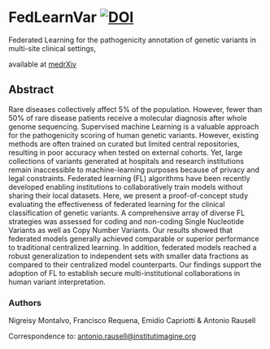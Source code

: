 # FedLearnVar [![DOI](https://zenodo.org/badge/950719898.svg)](https://doi.org/10.5281/zenodo.16029049)
Federated Learning for the pathogenicity annotation of genetic variants in multi-site clinical settings,

available at [medrXiv](https://www.medrxiv.org/content/10.1101/2025.04.03.25325184v1)

## Abstract
Rare diseases collectively affect 5% of the population. However, fewer than 50% of rare disease patients receive a molecular diagnosis after whole genome sequencing. Supervised machine Learning is a valuable approach for the pathogenicity scoring of human genetic variants. However, existing methods are often trained on curated but limited central repositories, resulting in poor accuracy when tested on external cohorts. Yet, large collections of variants generated at hospitals and research institutions remain inaccessible to machine-learning purposes because of privacy and legal constraints. Federated learning (FL) algorithms have been recently developed enabling institutions to collaboratively train models without sharing their local datasets. Here, we present a proof-of-concept study evaluating the effectiveness of federated learning for the clinical classification of genetic variants. A comprehensive array of diverse FL strategies was assessed for coding and non-coding Single Nucleotide Variants as well as Copy Number Variants. Our results showed that federated models generally achieved comparable or superior performance to traditional centralized learning. In addition, federated models reached a robust generalization to independent sets with smaller data fractions as compared to their centralized model counterparts. Our findings support the adoption of FL to establish secure multi-institutional collaborations in human variant interpretation.

### Authors
Nigreisy Montalvo, Francisco Requena, Emidio Capriotti & Antonio Rausell

Correspondence to: antonio.rausell@institutimagine.org

